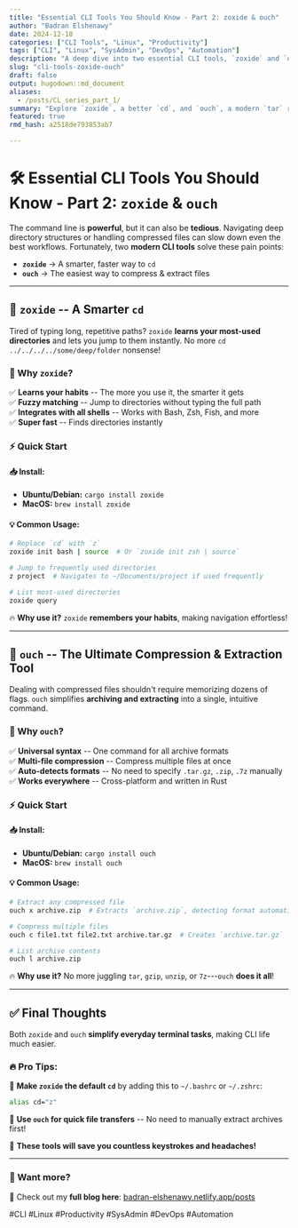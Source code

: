 ```yaml
---
title: "Essential CLI Tools You Should Know - Part 2: zoxide & ouch"
author: "Badran Elshenawy"
date: 2024-12-18
categories: ["CLI Tools", "Linux", "Productivity"]
tags: ["CLI", "Linux", "SysAdmin", "DevOps", "Automation"]
description: "A deep dive into two essential CLI tools, `zoxide` and `ouch`, that will enhance your workflow."
slug: "cli-tools-zoxide-ouch"
draft: false
output: hugodown::md_document
aliases:
  - /posts/CL_series_part_1/
summary: "Explore `zoxide`, a better `cd`, and `ouch`, a modern `tar` replacement to improve your Linux workflow."
featured: true
rmd_hash: a2518de793853ab7

---
```


# 🛠️ Essential CLI Tools You Should Know - Part 2: `zoxide` & `ouch`

The command line is **powerful**, but it can also be **tedious**. Navigating deep directory structures or handling compressed files can slow down even the best workflows. Fortunately, two **modern CLI tools** solve these pain points:

-   **`zoxide`** → A smarter, faster way to `cd`
-   **`ouch`** → The easiest way to compress & extract files

------------------------------------------------------------------------

## 🌟 `zoxide` -- A Smarter `cd`

Tired of typing long, repetitive paths? `zoxide` **learns your most-used directories** and lets you jump to them instantly. No more `cd ../../../../some/deep/folder` nonsense!

### 🔹 Why `zoxide`?

✅ **Learns your habits** -- The more you use it, the smarter it gets  
✅ **Fuzzy matching** -- Jump to directories without typing the full path  
✅ **Integrates with all shells** -- Works with Bash, Zsh, Fish, and more  
✅ **Super fast** -- Finds directories instantly

### ⚡ Quick Start

#### 📥 Install:

-   **Ubuntu/Debian:** `cargo install zoxide`  
-   **MacOS:** `brew install zoxide`

#### 💡 Common Usage:

``` bash
# Replace `cd` with `z`
zoxide init bash | source  # Or `zoxide init zsh | source`

# Jump to frequently used directories
z project  # Navigates to ~/Documents/project if used frequently

# List most-used directories
zoxide query
```

🔥 **Why use it?** `zoxide` **remembers your habits**, making navigation effortless!

------------------------------------------------------------------------

## 🌟 `ouch` -- The Ultimate Compression & Extraction Tool

Dealing with compressed files shouldn't require memorizing dozens of flags. `ouch` simplifies **archiving and extracting** into a single, intuitive command.

### 🔹 Why `ouch`?

✅ **Universal syntax** -- One command for all archive formats  
✅ **Multi-file compression** -- Compress multiple files at once  
✅ **Auto-detects formats** -- No need to specify `.tar.gz`, `.zip`, `.7z` manually  
✅ **Works everywhere** -- Cross-platform and written in Rust

### ⚡ Quick Start

#### 📥 Install:

-   **Ubuntu/Debian:** `cargo install ouch`  
-   **MacOS:** `brew install ouch`

#### 💡 Common Usage:

``` bash
# Extract any compressed file
ouch x archive.zip  # Extracts `archive.zip`, detecting format automatically

# Compress multiple files
ouch c file1.txt file2.txt archive.tar.gz  # Creates `archive.tar.gz`

# List archive contents
ouch l archive.zip
```

🔥 **Why use it?** No more juggling `tar`, `gzip`, `unzip`, or `7z`---`ouch` **does it all**!

------------------------------------------------------------------------

## ✅ Final Thoughts

Both `zoxide` and `ouch` **simplify everyday terminal tasks**, making CLI life much easier.

### 🔥 Pro Tips:

🔸 **Make `zoxide` the default `cd`** by adding this to `~/.bashrc` or `~/.zshrc`:

``` bash
alias cd="z"
```

🔸 **Use `ouch` for quick file transfers** -- No need to manually extract archives first!

🚀 **These tools will save you countless keystrokes and headaches!**

------------------------------------------------------------------------

### 📢 Want more?

🔗 Check out my **full blog here**: [badran-elshenawy.netlify.app/posts](https://badran-elshenawy.netlify.app/posts/)

#CLI #Linux #Productivity #SysAdmin #DevOps #Automation

